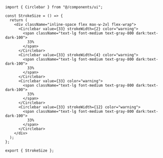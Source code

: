﻿```tsx
import { Circlebar } from "@/components/ui";

const StrokeSize = () => {
  return (
    <div className="inline-space flex max-w-2xl flex-wrap">
      <Circlebar value={33} strokeWidth={2} color="warning">
        <span className="text-lg font-medium text-gray-800 dark:text-dark-100">
          33%
        </span>
      </Circlebar>
      <Circlebar value={33} strokeWidth={4} color="warning">
        <span className="text-lg font-medium text-gray-800 dark:text-dark-100">
          33%
        </span>
      </Circlebar>
      <Circlebar value={33} color="warning">
        <span className="text-lg font-medium text-gray-800 dark:text-dark-100">
          33%
        </span>
      </Circlebar>
      <Circlebar value={33} strokeWidth={12} color="warning">
        <span className="text-lg font-medium text-gray-800 dark:text-dark-100">
          33%
        </span>
      </Circlebar>
    </div>
  );
};

export { StrokeSize };

```
